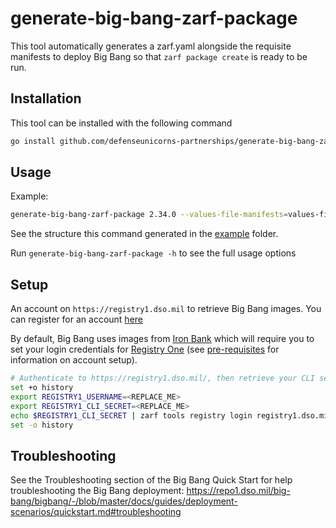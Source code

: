 # generate-big-bang-zarf-package

This tool automatically generates a zarf.yaml alongside the requisite manifests to deploy Big Bang so that `zarf package create` is ready to be run.

## Installation
This tool can be installed with the following command
```bash
go install github.com/defenseunicorns-partnerships/generate-big-bang-zarf-package@latest
```

## Usage

Example: 
```bash
generate-big-bang-zarf-package 2.34.0 --values-file-manifests=values-files/kyverno.yaml,values-files/loki.yaml,values-files/neuvector.yaml
```

See the structure this command generated in the [example](example) folder.

Run `generate-big-bang-zarf-package -h` to see the full usage options

## Setup

An account on `https://registry1.dso.mil` to retrieve Big Bang images. You can register for an account [here](https://login.dso.mil/auth/realms/baby-yoda/protocol/openid-connect/registrations?client_id=account&response_type=code)

By default, Big Bang uses images from [Iron Bank](https://p1.dso.mil/products/iron-bank) which will require you to set your login credentials for [Registry One](https://registry1.dso.mil) (see [pre-requisites](#prerequisites) for information on account setup).

```bash
# Authenticate to https://registry1.dso.mil/, then retrieve your CLI secret from your User Profile and run the following:
set +o history
export REGISTRY1_USERNAME=<REPLACE_ME>
export REGISTRY1_CLI_SECRET=<REPLACE_ME>
echo $REGISTRY1_CLI_SECRET | zarf tools registry login registry1.dso.mil --username $REGISTRY1_USERNAME --password-stdin
set -o history
```

## Troubleshooting

See the Troubleshooting section of the Big Bang Quick Start for help troubleshooting the Big Bang deployment: https://repo1.dso.mil/big-bang/bigbang/-/blob/master/docs/guides/deployment-scenarios/quickstart.md#troubleshooting